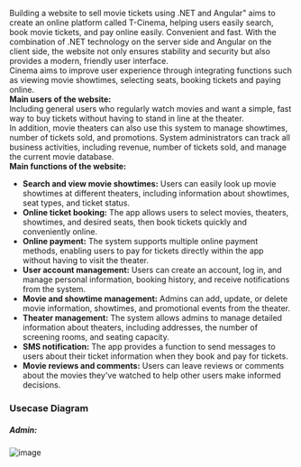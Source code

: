 Building a website to sell movie tickets using .NET and Angular" aims to create an online platform called T-Cinema, helping users easily search, book movie tickets, and pay online easily. Convenient and fast. With the combination of .NET technology on the server side and Angular on the client side, the website not only ensures stability and security but also provides a modern, friendly user interface. <br>
Cinema aims to improve user experience through integrating functions such as viewing movie showtimes, selecting seats, booking tickets and paying online. <br>
<b>Main users of the website:</b> <br>
Including general users who regularly watch movies and want a simple, fast way to buy tickets without having to stand in line at the theater.  <br>
In addition, movie theaters can also use this system to manage showtimes, number of tickets sold, and promotions. System administrators can track all business activities, including revenue, number of tickets sold, and manage the current movie database. <br>
<b>Main functions of the website:</b> <br>
<ul>
  <li><strong>Search and view movie showtimes:</strong> Users can easily look up movie showtimes at different theaters, including information about showtimes, seat types, and ticket status.</li>
  <li><strong>Online ticket booking:</strong> The app allows users to select movies, theaters, showtimes, and desired seats, then book tickets quickly and conveniently online.</li>
  <li><strong>Online payment:</strong> The system supports multiple online payment methods, enabling users to pay for tickets directly within the app without having to visit the theater.</li>
  <li><strong>User account management:</strong> Users can create an account, log in, and manage personal information, booking history, and receive notifications from the system.</li>
  <li><strong>Movie and showtime management:</strong> Admins can add, update, or delete movie information, showtimes, and promotional events from the theater.</li>
  <li><strong>Theater management:</strong> The system allows admins to manage detailed information about theaters, including addresses, the number of screening rooms, and seating capacity.</li>
  <li><strong>SMS notification:</strong> The app provides a function to send messages to users about their ticket information when they book and pay for tickets.</li>
  <li><strong>Movie reviews and comments:</strong> Users can leave reviews or comments about the movies they've watched to help other users make informed decisions.</li>
</ul>

<h3><strong>Usecase Diagram</strong></h3>
<h5>Admin:</h5>

![image](https://github.com/user-attachments/assets/ee6d80c5-a2ee-4237-9123-95a86de63acb)
